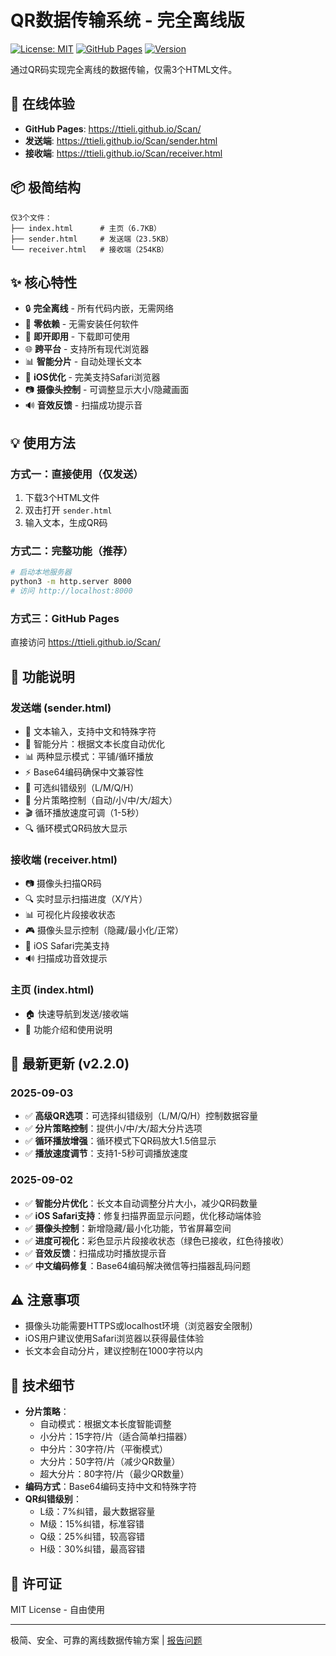 # QR数据传输系统 - 完全离线版

[![License: MIT](https://img.shields.io/badge/License-MIT-yellow.svg)](https://opensource.org/licenses/MIT)
[![GitHub Pages](https://img.shields.io/badge/GitHub-Pages-brightgreen)](https://ttieli.github.io/Scan/)
[![Version](https://img.shields.io/badge/Version-2.2.0-blue)](https://github.com/ttieli/Scan)

通过QR码实现完全离线的数据传输，仅需3个HTML文件。

## 🚀 在线体验

- **GitHub Pages**: https://ttieli.github.io/Scan/
- **发送端**: https://ttieli.github.io/Scan/sender.html
- **接收端**: https://ttieli.github.io/Scan/receiver.html

## 📦 极简结构

```
仅3个文件：
├── index.html      # 主页（6.7KB）
├── sender.html     # 发送端（23.5KB）
└── receiver.html   # 接收端（254KB）
```

## ✨ 核心特性

- 🔒 **完全离线** - 所有代码内嵌，无需网络
- 📱 **零依赖** - 无需安装任何软件
- 🚀 **即开即用** - 下载即可使用
- 🌐 **跨平台** - 支持所有现代浏览器
- 📊 **智能分片** - 自动处理长文本
- 🎯 **iOS优化** - 完美支持Safari浏览器
- 📷 **摄像头控制** - 可调整显示大小/隐藏画面
- 🔊 **音效反馈** - 扫描成功提示音

## 💡 使用方法

### 方式一：直接使用（仅发送）
1. 下载3个HTML文件
2. 双击打开 `sender.html`
3. 输入文本，生成QR码

### 方式二：完整功能（推荐）
```bash
# 启动本地服务器
python3 -m http.server 8000
# 访问 http://localhost:8000
```

### 方式三：GitHub Pages
直接访问 https://ttieli.github.io/Scan/

## 📱 功能说明

### 发送端 (sender.html)
- 📝 文本输入，支持中文和特殊字符
- 🎯 智能分片：根据文本长度自动优化
- 📊 两种显示模式：平铺/循环播放
- ⚡ Base64编码确保中文兼容性
- 🔧 可选纠错级别（L/M/Q/H）
- 📏 分片策略控制（自动/小/中/大/超大）
- 🎬 循环播放速度可调（1-5秒）
- 🔍 循环模式QR码放大显示

### 接收端 (receiver.html)
- 📷 摄像头扫描QR码
- 🔍 实时显示扫描进度（X/Y片）
- 📊 可视化片段接收状态
- 🎮 摄像头显示控制（隐藏/最小化/正常）
- 📱 iOS Safari完美支持
- 🔊 扫描成功音效提示

### 主页 (index.html)
- 🏠 快速导航到发送/接收端
- 📖 功能介绍和使用说明

## 🎯 最新更新 (v2.2.0)

### 2025-09-03
- ✅ **高级QR选项**：可选择纠错级别（L/M/Q/H）控制数据容量
- ✅ **分片策略控制**：提供小/中/大/超大分片选项
- ✅ **循环播放增强**：循环模式下QR码放大1.5倍显示
- ✅ **播放速度调节**：支持1-5秒可调播放速度

### 2025-09-02
- ✅ **智能分片优化**：长文本自动调整分片大小，减少QR码数量
- ✅ **iOS Safari支持**：修复扫描界面显示问题，优化移动端体验
- ✅ **摄像头控制**：新增隐藏/最小化功能，节省屏幕空间
- ✅ **进度可视化**：彩色显示片段接收状态（绿色已接收，红色待接收）
- ✅ **音效反馈**：扫描成功时播放提示音
- ✅ **中文编码修复**：Base64编码解决微信等扫描器乱码问题

## ⚠️ 注意事项

- 摄像头功能需要HTTPS或localhost环境（浏览器安全限制）
- iOS用户建议使用Safari浏览器以获得最佳体验
- 长文本会自动分片，建议控制在1000字符以内

## 🔧 技术细节

- **分片策略**：
  - 自动模式：根据文本长度智能调整
  - 小分片：15字符/片（适合简单扫描器）
  - 中分片：30字符/片（平衡模式）
  - 大分片：50字符/片（减少QR数量）
  - 超大分片：80字符/片（最少QR数量）
- **编码方式**：Base64编码支持中文和特殊字符
- **QR纠错级别**：
  - L级：7%纠错，最大数据容量
  - M级：15%纠错，标准容错
  - Q级：25%纠错，较高容错
  - H级：30%纠错，最高容错

## 📄 许可证

MIT License - 自由使用

---

极简、安全、可靠的离线数据传输方案 | [报告问题](https://github.com/ttieli/Scan/issues)